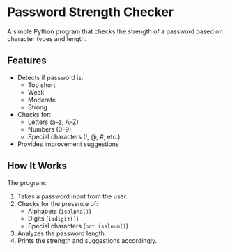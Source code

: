 # Password Strength Checker

A simple Python program that checks the strength of a password based on character types and length.

## Features

- Detects if password is:
  - Too short
  - Weak
  - Moderate
  - Strong
- Checks for:
  - Letters (a–z, A–Z)
  - Numbers (0–9)
  - Special characters (!, @, #, etc.)
- Provides improvement suggestions

## How It Works

The program:
1. Takes a password input from the user.
2. Checks for the presence of:
   - Alphabets (`isalpha()`)
   - Digits (`isdigit()`)
   - Special characters (`not isalnum()`)
3. Analyzes the password length.
4. Prints the strength and suggestions accordingly.